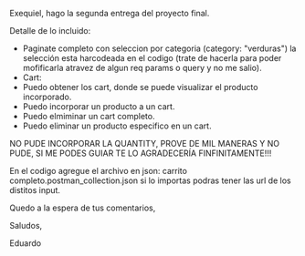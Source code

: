 Exequiel, hago la segunda entrega del proyecto final.

Detalle de lo incluido:
- Paginate completo con seleccion por categoria (category: "verduras") la selección esta harcodeada en el codigo (trate de hacerla para poder mofificarla atravez de algun req params o query y no me salio).
- Cart:
- Puedo obtener los cart, donde se puede visualizar el producto incorporado.
- Puedo incorporar un producto a un cart.
- Puedo elmiminar un cart completo.
- Puedo eliminar un producto especifico en un cart.

NO PUDE INCORPORAR LA QUANTITY, PROVE DE MIL MANERAS Y NO PUDE, SI ME PODES GUIAR TE LO AGRADECERÍA FINFINITAMENTE!!!

En el codigo agregue el archivo en json: carrito completo.postman_collection.json si lo importas podras tener las url de los distitos input.

Quedo a la espera de tus comentarios, 

Saludos, 

Eduardo 
